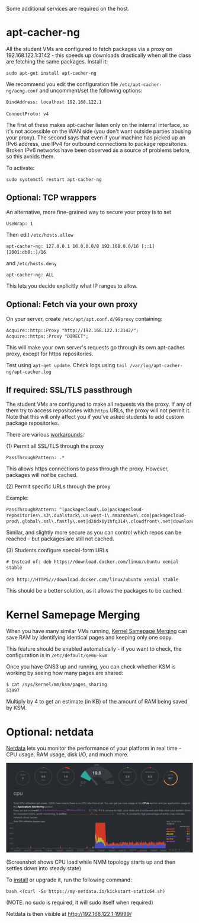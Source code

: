 
Some additional services are required on the host.

# apt-cacher-ng

All the student VMs are configured to fetch packages via a proxy on
192.168.122.1:3142 - this speeds up downloads drastically when all the class
are fetching the same packages.  Install it:

```
sudo apt-get install apt-cacher-ng
```

We recommend you edit the configuration file `/etc/apt-cacher-ng/acng.conf`
and uncomment/set the following options:

```
BindAddress: localhost 192.168.122.1

ConnectProto: v4
```

The first of these makes apt-cacher listen only on the internal interface,
so it's not accessible on the WAN side (you don't want outside parties
abusing your proxy).  The second says that even if your machine has picked
up an IPv6 address, use IPv4 for outbound connections to package
repositories.  Broken IPv6 networks have been observed as a source of
problems before, so this avoids them.

To activate:

```
sudo systemctl restart apt-cacher-ng
```

## Optional: TCP wrappers

An alternative, more fine-grained way to secure your proxy is to set

```
UseWrap: 1
```

Then edit `/etc/hosts.allow`

```
apt-cacher-ng: 127.0.0.1 10.0.0.0/8 192.168.0.0/16 [::1] [2001:db8::]/16
```

and `/etc/hosts.deny`

```
apt-cacher-ng: ALL
```

This lets you decide explicitly what IP ranges to allow.

## Optional: Fetch via your own proxy

On your server, create `/etc/apt/apt.conf.d/99proxy` containing:

```
Acquire::http::Proxy "http://192.168.122.1:3142/";
Acquire::https::Proxy "DIRECT";
```

This will make your own server's requests go through its own apt-cacher
proxy, except for https repositories.

Test using `apt-get update`.  Check logs using
`tail /var/log/apt-cacher-ng/apt-cacher.log`

## If required: SSL/TLS passthrough

The student VMs are configured to make all requests via the proxy.  If any
of them try to access repositories with `https` URLs, the proxy will not
permit it.  Note that this will only affect you if you've asked students to
add custom package repositories.

There are various [workarounds](https://blog.packagecloud.io/eng/2015/05/05/using-apt-cacher-ng-with-ssl-tls/#caching-objects):

(1) Permit all SSL/TLS through the proxy

```
PassThroughPattern: .*
```

This allows https connections to pass through the proxy.  However,
packages will *not* be cached.

(2) Permit specific URLs through the proxy
    
Example:

```
PassThroughPattern: ^(packagecloud\.io|packagecloud-repositories\.s3\.dualstack\.us-west-1\.amazonaws\.com|packagecloud-prod\.global\.ssl\.fastly\.net|d28dx6y1hfq314\.cloudfront\.net|download\.docker\.com|packages\.grafana\.com|changelogs\.ubuntu\.com|packages\.fluentbit\.io):443$`
```

Similar, and slightly more secure as you can control which repos can be
reached - but packages are still not cached.

(3) Students configure special-form URLs
    
```
# Instead of: deb https://download.docker.com/linux/ubuntu xenial stable

deb http://HTTPS///download.docker.com/linux/ubuntu xenial stable
```

This should be a better solution, as it allows the packages to be cached.

# Kernel Samepage Merging

When you have many similar VMs running, [Kernel Samepage
Merging](https://www.linux-kvm.org/page/KSM) can save RAM by identifying
identical pages and keeping only one copy.

This feature should be enabled automatically - if you want to check, the
configuration is in `/etc/default/qemu-kvm`

Once you have GNS3 up and running, you can check whether KSM is working by
seeing how many pages are shared:

```
$ cat /sys/kernel/mm/ksm/pages_sharing
53997
```

Multiply by 4 to get an estimate (in KB) of the amount of RAM being saved by
KSM.

# Optional: netdata

[Netdata](https://github.com/netdata/netdata) lets you monitor the
performance of your platform in real time - CPU usage, RAM usage, disk I/O,
and much more.

![Netdata CPU overview](netdata-cpu.png)

(Screenshot shows CPU load while NMM topology starts up and then settles
down into steady state)

To [install](https://github.com/netdata/netdata/tree/master/packaging/installer#linux-64bit-pre-built-static-binary)
or upgrade it, run the following command:

```
bash <(curl -Ss https://my-netdata.io/kickstart-static64.sh)
```

(NOTE: no sudo is required, it will sudo itself when required)

Netdata is then visible at <http://192.168.122.1:19999/>
